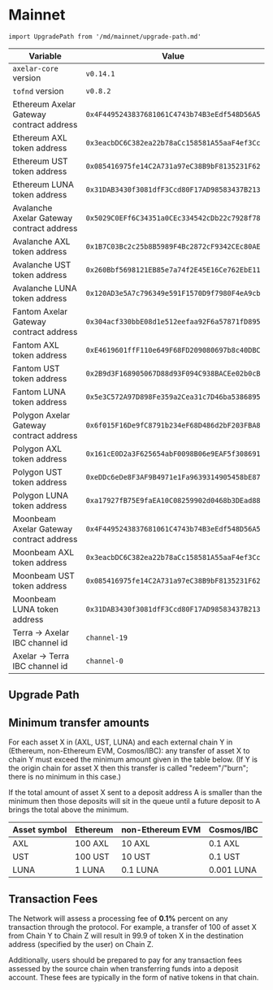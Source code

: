 # Mainnet

```mdx-code-block
import UpgradePath from '/md/mainnet/upgrade-path.md'
```

| Variable                                  | Value                                        |
| ----------------------------------------- | -------------------------------------------- |
| `axelar-core` version                     | `v0.14.1`                                    |
| `tofnd` version                           | `v0.8.2`                                     |
| Ethereum Axelar Gateway contract address  | `0x4F4495243837681061C4743b74B3eEdf548D56A5` |
| Ethereum AXL token address                | `0x3eacbDC6C382ea22b78aCc158581A55aaF4ef3Cc` |
| Ethereum UST token address                | `0x085416975fe14C2A731a97eC38B9bF8135231F62` |
| Ethereum LUNA token address               | `0x31DAB3430f3081dfF3Ccd80F17AD98583437B213` |
| Avalanche Axelar Gateway contract address | `0x5029C0EFf6C34351a0CEc334542cDb22c7928f78` |
| Avalanche AXL token address               | `0x1B7C03Bc2c25b8B5989F4Bc2872cF9342CEc80AE` |
| Avalanche UST token address               | `0x260Bbf5698121EB85e7a74f2E45E16Ce762EbE11` |
| Avalanche LUNA token address              | `0x120AD3e5A7c796349e591F1570D9f7980F4eA9cb` |
| Fantom Axelar Gateway contract address    | `0x304acf330bbE08d1e512eefaa92F6a57871fD895` |
| Fantom AXL token address                  | `0xE4619601ffF110e649F68FD209080697b8c40DBC` |
| Fantom UST token address                  | `0x2B9d3F168905067D88d93F094C938BACEe02b0cB` |
| Fantom LUNA token address                 | `0x5e3C572A97D898Fe359a2Cea31c7D46ba5386895` |
| Polygon Axelar Gateway contract address   | `0x6f015F16De9fC8791b234eF68D486d2bF203FBA8` |
| Polygon AXL token address                 | `0x161cE0D2a3F625654abF0098B06e9EAF5f308691` |
| Polygon UST token address                 | `0xeDDc6eDe8F3AF9B4971e1Fa9639314905458bE87` |
| Polygon LUNA token address                | `0xa17927fB75E9faEA10C08259902d0468b3DEad88` |
| Moonbeam Axelar Gateway contract address  | `0x4F4495243837681061C4743b74B3eEdf548D56A5` |
| Moonbeam AXL token address                | `0x3eacbDC6C382ea22b78aCc158581A55aaF4ef3Cc` |
| Moonbeam UST token address                | `0x085416975fe14C2A731a97eC38B9bF8135231F62` |
| Moonbeam LUNA token address               | `0x31DAB3430f3081dfF3Ccd80F17AD98583437B213` |
| Terra -> Axelar IBC channel id            | `channel-19`                                 |
| Axelar -> Terra IBC channel id            | `channel-0`                                  |

## Upgrade Path

<UpgradePath />

## Minimum transfer amounts

For each asset X in (AXL, UST, LUNA) and each external chain Y in (Ethereum, non-Ethereum EVM, Cosmos/IBC): any transfer of asset X to chain Y must exceed the minimum amount given in the table below. (If Y is the origin chain for asset X then this transfer is called "redeem"/"burn"; there is no minimum in this case.)

If the total amount of asset X sent to a deposit address A is smaller than the minimum then those deposits will sit in the queue until a future deposit to A brings the total above the minimum.

| Asset symbol | Ethereum | non-Ethereum EVM | Cosmos/IBC |
| ------------ | -------- | ---------------- | ---------- |
| AXL          | 100 AXL  | 10 AXL           | 0.1 AXL    |
| UST          | 100 UST  | 10 UST           | 0.1 UST    |
| LUNA         | 1 LUNA   | 0.1 LUNA         | 0.001 LUNA |

## Transaction Fees

The Network will assess a processing fee of **0.1%** percent on any transaction through the protocol. For example, a transfer of 100 of asset X from Chain Y to Chain Z will result in 99.9 of token X in the destination address (specified by the user) on Chain Z.

Additionally, users should be prepared to pay for any transaction fees assessed by the source chain when transferring funds into a deposit account. These fees are typically in the form of native tokens in that chain.
